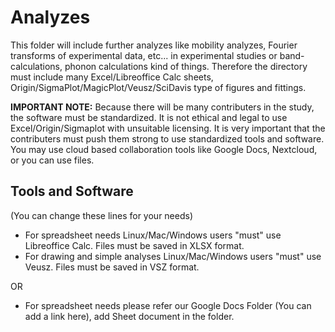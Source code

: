 # Analyzes
This folder will include further analyzes like mobility analyzes, Fourier transforms of experimental data, etc... in experimental studies or band-calculations, phonon calculations kind of things. Therefore the directory must include many Excel/Libreoffice Calc sheets, Origin/SigmaPlot/MagicPlot/Veusz/SciDavis type of figures and fittings.

**IMPORTANT NOTE:** Because there will be many contributers in the study, the software must be standardized. It is not ethical and legal to use Excel/Origin/Sigmaplot with unsuitable licensing. It is very important that the contributers must push them strong to use standardized tools and software. You may use cloud based collaboration tools like Google Docs, Nextcloud, or you can use files.

## Tools and Software
(You can change these lines for your needs)
* For spreadsheet needs Linux/Mac/Windows users "must" use Libreoffice Calc. Files must be saved in XLSX format.
* For drawing and simple analyses Linux/Mac/Windows users "must" use Veusz. Files must be saved in VSZ format.

OR

* For spreadsheet needs please refer our Google Docs Folder (You can add a link here), add Sheet document in the folder.
